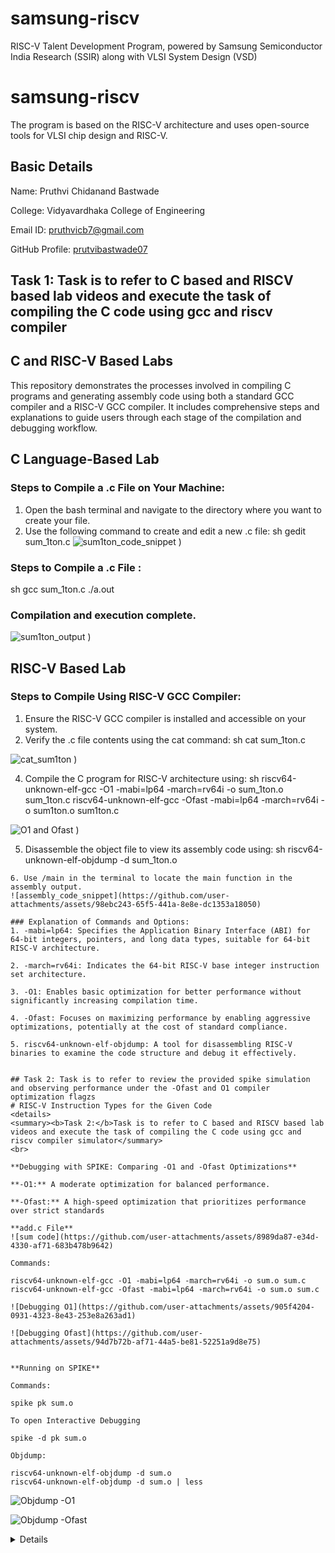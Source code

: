 # samsung-riscv
RISC-V Talent Development Program, powered by Samsung Semiconductor India Research (SSIR) along with VLSI System Design (VSD)
# samsung-riscv
The program is based on the RISC-V architecture and uses open-source tools for VLSI chip design and RISC-V.

## Basic Details

Name: Pruthvi Chidanand Bastwade

College: Vidyavardhaka College of Engineering

Email ID: pruthvicb7@gmail.com

GitHub Profile: [prutvibastwade07](https://github.com/prutvibastwade07)

## Task 1: Task is to refer to C based and RISCV based lab videos and execute the task of compiling the C code using gcc and riscv compiler

## C and RISC-V Based Labs

This repository demonstrates the processes involved in compiling C programs and generating assembly code using both a standard GCC compiler and a RISC-V GCC compiler. It includes comprehensive steps and explanations to guide users through each stage of the compilation and debugging workflow.

## C Language-Based Lab

### Steps to Compile a .c File on Your Machine:

1. Open the bash terminal and navigate to the directory where you want to create your file.
2. Use the following command to create and edit a new .c file:
   sh
   gedit sum_1ton.c
![sum1ton_code_snippet](https://github.com/user-attachments/assets/94e9fe3c-9fae-44db-bd99-7d4ecbdc5ee6)
)
### Steps to Compile a .c File :
 sh
 gcc sum_1ton.c
 ./a.out

### Compilation and execution complete.

![sum1ton_output](https://github.com/user-attachments/assets/25d12a47-081d-42f0-960d-afa3895b13c5)
)


## RISC-V Based Lab

### Steps to Compile Using RISC-V GCC Compiler:
1. Ensure the RISC-V GCC compiler is installed and accessible on your system.
2. Verify the .c file contents using the cat command:
sh
cat sum_1ton.c

![cat_sum1ton](https://github.com/user-attachments/assets/b31f0725-370d-48e9-875c-061d3c58444a)
)

4. Compile the C program for RISC-V architecture using:
 sh
riscv64-unknown-elf-gcc -O1 -mabi=lp64 -march=rv64i -o sum_1ton.o sum_1ton.c
riscv64-unknown-elf-gcc -Ofast -mabi=lp64 -march=rv64i -o sum1ton.o sum1ton.c

![O1 and Ofast](https://github.com/user-attachments/assets/e716cc22-f186-4c72-b6ef-8bd8f8214645)
)


5. Disassemble the object file to view its assembly code using:
 sh
riscv64-unknown-elf-objdump -d sum_1ton.o
```
6. Use /main in the terminal to locate the main function in the assembly output.
![assembly_code_snippet](https://github.com/user-attachments/assets/98ebc243-65f5-441a-8e8e-dc1353a18050)

### Explanation of Commands and Options: 
1. -mabi=lp64: Specifies the Application Binary Interface (ABI) for 64-bit integers, pointers, and long data types, suitable for 64-bit RISC-V architecture.

2. -march=rv64i: Indicates the 64-bit RISC-V base integer instruction set architecture.

3. -O1: Enables basic optimization for better performance without significantly increasing compilation time.
  
4. -Ofast: Focuses on maximizing performance by enabling aggressive optimizations, potentially at the cost of standard compliance.

5. riscv64-unknown-elf-objdump: A tool for disassembling RISC-V binaries to examine the code structure and debug it effectively.


## Task 2: Task is to refer to review the provided spike simulation and observing performance under the -Ofast and O1 compiler optimization flagzs
# RISC-V Instruction Types for the Given Code
<details>
<summary><b>Task 2:</b>Task is to refer to C based and RISCV based lab videos and execute the task of compiling the C code using gcc and riscv compiler simulator</summary>
<br>
	
**Debugging with SPIKE: Comparing -O1 and -Ofast Optimizations**

**-O1:** A moderate optimization for balanced performance.

**-Ofast:** A high-speed optimization that prioritizes performance over strict standards

**add.c File**
![sum code](https://github.com/user-attachments/assets/8989da87-e34d-4330-af71-683b478b9642)

Commands:

riscv64-unknown-elf-gcc -O1 -mabi=lp64 -march=rv64i -o sum.o sum.c
riscv64-unknown-elf-gcc -Ofast -mabi=lp64 -march=rv64i -o sum.o sum.c

![Debugging O1](https://github.com/user-attachments/assets/905f4204-0931-4323-8e43-253e8a263ad1)

![Debugging Ofast](https://github.com/user-attachments/assets/94d7b72b-af71-44a5-be81-52251a9d8e75)


**Running on SPIKE**

Commands:

spike pk sum.o

To open Interactive Debugging

spike -d pk sum.o

Objdump:

riscv64-unknown-elf-objdump -d sum.o
riscv64-unknown-elf-objdump -d sum.o | less
```
![Objdump -O1](https://github.com/user-attachments/assets/057054e4-16f8-42b0-a7cb-d51486dfa856)

![Objdump -Ofast](https://github.com/user-attachments/assets/b7874894-8ed7-42a7-907d-deee09188ec4)

</details>
</details>
<details>
   
## Task 3: Task is to refer to review the RISC-5 software documentation to undersytand the R,I,S,B,J,U instruction types.
# RISC-V Instruction Types for the Given Code

## *Instruction Types*

### 1. *R-Type (Register-Register Instructions)*
   - Typically involves arithmetic and logical operations between registers.
   - No such instruction appears directly in the given code at the C level, but operations like comparisons (e.g., num <= 0.0) may involve R-type instructions at the assembly level.

### 2. *I-Type (Immediate Instructions)*
   - Used for instructions with immediate values or memory addressing.
   - Example in the code: scanf("%lf", &num);
     - This would translate to an I-type instruction to load the address of num or handle immediate values.

### 3. *S-Type (Store Instructions)*
   - Used for storing data from a register to memory.
   - Example: Assigning the value entered by the user into the variable num involves S-type instructions.

### 4. *B-Type (Branch Instructions)*
   - Used for conditional branching.
   - Examples:
     - if (num <= 0.0)
     - if (num == 0.0)
     - These conditions are compiled into B-type instructions such as BEQ (branch if equal), BLT (branch if less than), or BGE (branch if greater or equal).

### 5. *J-Type (Jump Instructions)*
   - Used for unconditional jumps.
   - Example: The else block in the code could lead to a jump instruction to skip over the if block or jump to the end of the program.

### 6. *U-Type (Upper Immediate Instructions)*
   - Used for loading upper bits of immediate values.
   - While not directly visible in the C code, U-type instructions like LUI (load upper immediate) might be used during address calculations or handling larger constants.

### 7. *UJ-Type (Unconditional Jump and Link Instructions)*
   - Similar to J-type but used for function calls.
   - Example: The main() function or calls to printf and scanf might involve UJ-type instructions like JAL (jump and link).

---
This classification provides a detailed mapping of the instruction types based on the given C code.


